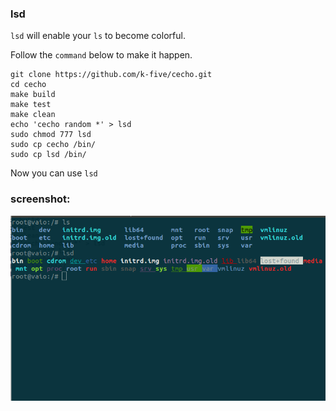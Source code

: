 ### lsd
`lsd` will enable your `ls` to become colorful.

Follow the `command` below to make it happen.

```
git clone https://github.com/k-five/cecho.git
cd cecho
make build
make test
make clean
echo 'cecho random *' > lsd
sudo chmod 777 lsd
sudo cp cecho /bin/
sudo cp lsd /bin/
```
Now you can use `lsd`

### screenshot:  
![lsd_screenshot](https://github.com/arjun-gautam/lsd/blob/master/lsd.png)

